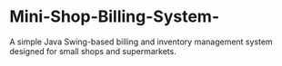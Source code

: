 # Mini-Shop-Billing-System-
A simple Java Swing-based billing and inventory management system designed for small shops and supermarkets.
